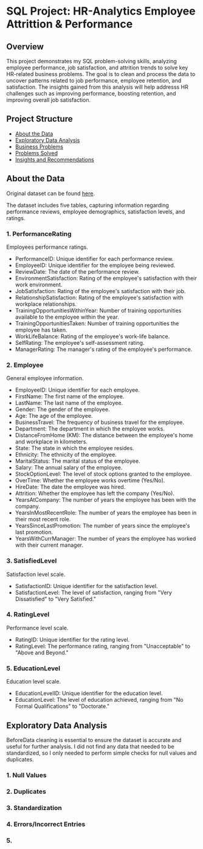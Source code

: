 # SQL Project: HR-Analytics Employee Attrittion & Performance

## Overview

This project demonstrates my SQL problem-solving skills, analyzing employee performance, job satisfaction, and attrition trends to solve key HR-related business problems. The goal is to clean and process the data to uncover patterns related to job performance, employee retention, and satisfaction. The insights gained from this analysis will help addresss HR challenges such as improving performance, boosting retention, and improving overall job satisfaction.

## Project Structure

- [About the Data](#about-the-data)
- [Exploratory Data Analysis](#exploratory-data-analysis)
- [Business Problems](#business-problems)
- [Problems Solved](#problems-solved)
- [Insights and Recommendations](#insights-and-recommendations)

## About the Data

Original dataset can be found [here](https://www.kaggle.com/datasets/mahmoudemadabdallah/hr-analytics-employee-attrition-and-performance/data?select=Employee.csv).

The dataset includes five tables, capturing information regarding performance reviews, employee demographics, satisfaction levels, and ratings.

### 1. PerformanceRating

Employees performance ratings.
- PerformanceID: Unique identifier for each performance review.
- EmployeeID: Unique identifier for the employee being reviewed.
- ReviewDate: The date of the performance review.
- EnvironmentSatisfaction: Rating of the employee's satisfaction with their work environment.
- JobSatisfaction: Rating of the employee's satisfaction with their job.
- RelationshipSatisfaction: Rating of the employee's satisfaction with workplace relationships.
- TrainingOpportunitiesWithinYear: Number of training opportunities available to the employee within the year.
- TrainingOpportunitiesTaken: Number of training opportunities the employee has taken.
- WorkLifeBalance: Rating of the employee's work-life balance.
- SelfRating: The employee's self-assessment rating.
- ManagerRating: The manager's rating of the employee's performance.

### 2. Employee

General employee information.
- EmployeeID: Unique identifier for each employee.
- FirstName: The first name of the employee.
- LastName: The last name of the employee.
- Gender: The gender of the employee.
- Age: The age of the employee.
- BusinessTravel: The frequency of business travel for the employee.
- Department: The department in which the employee works.
- DistanceFromHome (KM): The distance between the employee's home and workplace in kilometers.
- State: The state in which the employee resides.
- Ethnicity: The ethnicity of the employee.
- MaritalStatus: The marital status of the employee.
- Salary: The annual salary of the employee.
- StockOptionLevel: The level of stock options granted to the employee.
- OverTime: Whether the employee works overtime (Yes/No).
- HireDate: The date the employee was hired.
- Attrition: Whether the employee has left the company (Yes/No).
- YearsAtCompany: The number of years the employee has been with the company.
- YearsInMostRecentRole: The number of years the employee has been in their most recent role.
- YearsSinceLastPromotion: The number of years since the employee's last promotion.
- YearsWithCurrManager: The number of years the employee has worked with their current manager.

### 3. SatisfiedLevel

Satisfaction level scale.
- SatisfactionID: Unique identifier for the satisfaction level.
- SatisfactionLevel: The level of satisfaction, ranging from "Very Dissatisfied" to "Very Satisfied."

### 4. RatingLevel

Performance level scale.
- RatingID: Unique identifier for the rating level.
- RatingLevel: The performance rating, ranging from "Unacceptable" to "Above and Beyond."

### 5. EducationLevel

Education level scale.
- EducationLevelID: Unique identifier for the education level.
- EducationLevel: The level of education achieved, ranging from "No Formal Qualifications" to "Doctorate."

## Exploratory Data Analysis

BeforeData cleaning is essential to ensure the dataset is accurate and useful for further analysis. I did not find any data that needed to be standardized, so I only needed to perform simple checks for null values and duplicates.

### 1. Null Values


### 2. Duplicates



### 3. Standardization




### 4. Errors/Incorrect Entries



### 5. 

